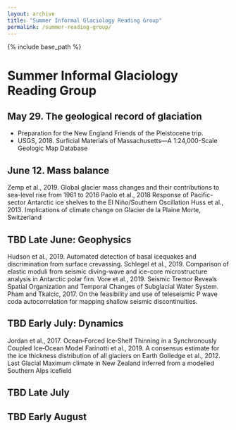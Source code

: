 ```yaml
---
layout: archive
title: "Summer Informal Glaciology Reading Group"
permalink: /summer-reading-group/
---
```


{% include base_path %}


Summer Informal Glaciology Reading Group 
==================================================

May 29.  The geological record of glaciation
--------------------------------------------------
- Preparation for the New England Friends of the Pleistocene trip.
- USGS, 2018.   Surficial Materials of Massachusetts—A 1:24,000-Scale Geologic Map Database

June 12.  Mass balance
--------------------------------------------------
Zemp et al., 2019. Global glacier mass changes and their contributions to sea-level rise from 1961 to 2016
Paolo et al., 2018 Response of Pacific-sector Antarctic ice shelves to the El Niño/Southern Oscillation
Huss et al., 2013. Implications of climate change on Glacier de la Plaine Morte, Switzerland

TBD Late June:  Geophysics
--------------------------------------------------
Hudson et al., 2019. Automated detection of basal icequakes and discrimination from surface crevassing.
Schlegel et al., 2019.  Comparison of elastic moduli from seismic diving-wave and ice-core microstructure analysis in Antarctic polar firn.
Vore et al., 2019. Seismic Tremor Reveals Spatial Organization and Temporal Changes of Subglacial Water System.
Pham and Tkalcic, 2017. On the feasibility and use of teleseismic P wave coda autocorrelation for mapping shallow seismic discontinuities.

TBD Early July: Dynamics
--------------------------------------------------
Jordan et al., 2017.  Ocean‐Forced Ice‐Shelf Thinning in a Synchronously Coupled Ice‐Ocean Model
Farinotti et al., 2019. A consensus estimate for the ice thickness distribution of all glaciers on Earth
Golledge et al., 2012. Last Glacial Maximum climate in New Zealand inferred from a modelled Southern Alps icefield

TBD Late July
--------------------------------------------------

TBD Early August
--------------------------------------------------
